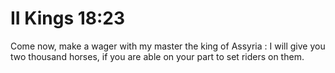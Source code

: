 # II Kings 18:23

Come now, make a wager with my master the king of Assyria : I will give you two thousand horses, if you are able on your part to set riders on them.
